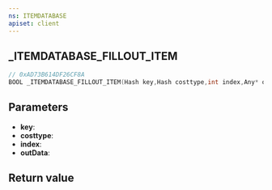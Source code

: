 ```yaml
---
ns: ITEMDATABASE
apiset: client
---
```

## _ITEMDATABASE_FILLOUT_ITEM

```c
// 0xAD73B614DF26CF8A
BOOL _ITEMDATABASE_FILLOUT_ITEM(Hash key,Hash costtype,int index,Any* outData);
```


## Parameters
* **key**:
* **costtype**:
* **index**:
* **outData**:

## Return value